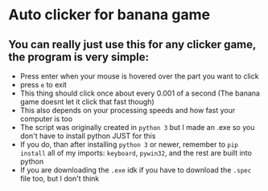 # Auto clicker for banana game
## You can really just use this for any clicker game, the program is very simple:
- Press enter when your mouse is hovered over the part you want to click
- press `e` to exit
- This thing should click once about every 0.001 of a second (The banana game doesnt let it click that fast though)
- This also depends on your processing speeds and how fast your computer is too
- The script was originally created in `python 3` but I made an .exe so you don't have to install python JUST for this
- If you do, than after installing `python 3` or newer, remember to `pip install` all of my imports: `keyboard`, `pywin32`, and the rest are built into python
- If you are downloading the `.exe` idk if you have to download the `.spec` file too, but I don't think
